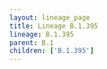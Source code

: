 ```yaml
---
layout: lineage_page
title: Lineage B.1.395
lineage: B.1.395
parent: B.1
children: ['B.1.395']
---
```

